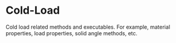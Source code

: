 # Cold-Load

Cold load related methods and executables. For example, material properties, load properties, solid angle methods, etc. 
